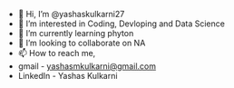 - 👋 Hi, I’m @yashaskulkarni27
- 👀 I’m interested in Coding, Devloping and Data Science
- 🌱 I’m currently learning phyton
- 💞️ I’m looking to collaborate on NA
- 📫 How to reach me,
- gmail - yashasmkulkarni@gmail.com
- LinkedIn - Yashas Kulkarni 


<!---
yashaskulkarni27/yashaskulkarni27 is a ✨ special ✨ repository because its `README.md` (this file) appears on your GitHub profile.
You can click the Preview link to take a look at your changes.
--->
